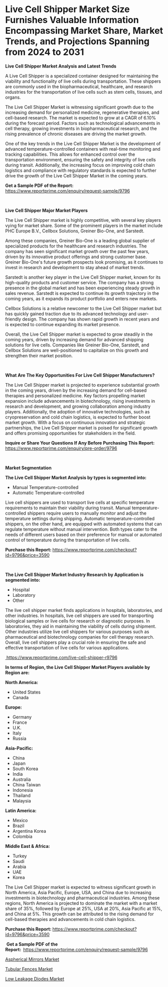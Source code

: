 <p><h1>Live Cell Shipper Market Size Furnishes Valuable Information Encompassing Market Share, Market Trends, and Projections Spanning from 2024 to 2031</h1></p><p><strong>Live Cell Shipper Market Analysis and Latest Trends</strong></p>
<p><p>A Live Cell Shipper is a specialized container designed for maintaining the viability and functionality of live cells during transportation. These shippers are commonly used in the biopharmaceutical, healthcare, and research industries for the transportation of live cells such as stem cells, tissues, and organs.</p><p>The Live Cell Shipper Market is witnessing significant growth due to the increasing demand for personalized medicine, regenerative therapies, and cell-based research. The market is expected to grow at a CAGR of 6.10% during the forecast period. Factors such as technological advancements in cell therapy, growing investments in biopharmaceutical research, and the rising prevalence of chronic diseases are driving the market growth.</p><p>One of the key trends in the Live Cell Shipper Market is the development of advanced temperature-controlled containers with real-time monitoring and tracking capabilities. This allows for enhanced control over the transportation environment, ensuring the safety and integrity of live cells during transit. Additionally, the increasing focus on improving cold chain logistics and compliance with regulatory standards is expected to further drive the growth of the Live Cell Shipper Market in the coming years.</p></p>
<p><strong>Get a Sample PDF of the Report:&nbsp;</strong> <a href="https://www.reportprime.com/enquiry/request-sample/9796">https://www.reportprime.com/enquiry/request-sample/9796</a></p>
<p>&nbsp;</p>
<p><strong>Live Cell Shipper Major Market Players</strong></p>
<p><p>The Live Cell Shipper market is highly competitive, with several key players vying for market share. Some of the prominent players in the market include PHC Europe B.V., Cellbox Solutions, Greiner Bio-One, and Sarstedt.</p><p>Among these companies, Greiner Bio-One is a leading global supplier of specialized products for the healthcare and research industries. The company has seen significant market growth over the past few years, driven by its innovative product offerings and strong customer base. Greiner Bio-One's future growth prospects look promising, as it continues to invest in research and development to stay ahead of market trends.</p><p>Sarstedt is another key player in the Live Cell Shipper market, known for its high-quality products and customer service. The company has a strong presence in the global market and has been experiencing steady growth in sales revenue. Sarstedt is expected to continue its growth trajectory in the coming years, as it expands its product portfolio and enters new markets.</p><p>Cellbox Solutions is a relative newcomer to the Live Cell Shipper market but has quickly gained traction due to its advanced technology and user-friendly design. The company has shown rapid growth in recent years and is expected to continue expanding its market presence.</p><p>Overall, the Live Cell Shipper market is expected to grow steadily in the coming years, driven by increasing demand for advanced shipping solutions for live cells. Companies like Greiner Bio-One, Sarstedt, and Cellbox Solutions are well-positioned to capitalize on this growth and strengthen their market position.</p></p>
<p>&nbsp;</p>
<p><strong>What Are The Key Opportunities For Live Cell Shipper Manufacturers?</strong></p>
<p><p>The Live Cell Shipper market is projected to experience substantial growth in the coming years, driven by the increasing demand for cell-based therapies and personalized medicine. Key factors propelling market expansion include advancements in biotechnology, rising investments in research and development, and growing collaboration among industry players. Additionally, the adoption of innovative technologies, such as cryopreservation and cold chain logistics, is expected to further boost market growth. With a focus on continuous innovation and strategic partnerships, the Live Cell Shipper market is poised for significant growth and offers promising opportunities for stakeholders in the field.</p></p>
<p><strong>Inquire or Share Your Questions If Any Before Purchasing This Report:</strong> <a href="https://www.reportprime.com/enquiry/pre-order/9796">https://www.reportprime.com/enquiry/pre-order/9796</a></p>
<p>&nbsp;</p>
<p><strong>Market Segmentation</strong></p>
<p><strong>The Live Cell Shipper Market Analysis by types is segmented into:</strong></p>
<p><ul><li>Manual Temperature-controlled</li><li>Automatic Temperature-controlled</li></ul></p>
<p><p>Live cell shippers are used to transport live cells at specific temperature requirements to maintain their viability during transit. Manual temperature-controlled shippers require users to manually monitor and adjust the temperature settings during shipping. Automatic temperature-controlled shippers, on the other hand, are equipped with automated systems that can regulate temperature without manual intervention. Both types cater to the needs of different users based on their preference for manual or automated control of temperature during the transportation of live cells.</p></p>
<p><strong>Purchase this Report:&nbsp;</strong><a href="https://www.reportprime.com/checkout?id=9796&price=3590">https://www.reportprime.com/checkout?id=9796&price=3590</a></p>
<p>&nbsp;</p>
<p><strong>The Live Cell Shipper Market Industry Research by Application is segmented into:</strong></p>
<p><ul><li>Hospital</li><li>Laboratory</li><li>Other</li></ul></p>
<p><p>The live cell shipper market finds applications in hospitals, laboratories, and other industries. In hospitals, live cell shippers are used for transporting biological samples or live cells for research or diagnostic purposes. In laboratories, they aid in maintaining the viability of cells during shipment. Other industries utilize live cell shippers for various purposes such as pharmaceutical and biotechnology companies for cell therapy research. Overall, live cell shippers play a crucial role in ensuring the safe and effective transportation of live cells for various applications.</p></p>
<p><a href="https://www.reportprime.com/live-cell-shipper-r9796">&nbsp;https://www.reportprime.com/live-cell-shipper-r9796</a></p>
<p><strong>In terms of Region, the Live Cell Shipper Market Players available by Region are:</strong></p>
<p>
    <p> <strong> North America: </strong>
        <ul>
            <li>United States</li>
            <li>Canada</li>
        </ul>
        </p> 
    <p> <strong> Europe: </strong>
        <ul>
            <li>Germany</li>
            <li>France</li>
            <li>U.K.</li>
            <li>Italy</li>
            <li>Russia</li>
        </ul>
        </p> 
    <p> <strong> Asia-Pacific: </strong>
        <ul>
            <li>China</li>
            <li>Japan</li>
            <li>South Korea</li>
            <li>India</li>
            <li>Australia</li>
            <li>China Taiwan</li>
            <li>Indonesia</li>
            <li>Thailand</li>
            <li>Malaysia</li>
        </ul>
        </p> 
    <p> <strong> Latin America: </strong>
        <ul>
            <li>Mexico</li>
            <li>Brazil</li>
            <li>Argentina Korea</li>
            <li>Colombia</li>
        </ul>
        </p> 
    <p> <strong> Middle East & Africa: </strong>
        <ul>
            <li>Turkey</li>
            <li>Saudi</li>
            <li>Arabia</li>
            <li>UAE</li>
            <li>Korea</li>
        </ul>
    </p>
    </p>
<p><p>The Live Cell Shipper market is expected to witness significant growth in North America, Asia Pacific, Europe, USA, and China due to increasing investments in biotechnology and pharmaceutical industries. Among these regions, North America is projected to dominate the market with a market share of 35%, followed by Europe at 25%, USA at 20%, Asia Pacific at 15%, and China at 5%. This growth can be attributed to the rising demand for cell-based therapies and advancements in cold chain logistics.</p></p>
<p><strong>Purchase this Report: </strong><a href="https://www.reportprime.com/checkout?id=9796&price=3590">https://www.reportprime.com/checkout?id=9796&price=3590</a></p>
<p>&nbsp;<strong>Get a Sample PDF of the Report:&nbsp;&nbsp;</strong><a href="https://www.reportprime.com/enquiry/request-sample/9796">https://www.reportprime.com/enquiry/request-sample/9796</a></p>
<p><strong></strong></p>
<p><p><a href="https://spotless-saver-8fd.notion.site/Aspherical-Mirrors-Market-Size-CAGR-Trends-2024-2030-f220efd688ea40518ce6cf9e4e3fd7a8">Aspherical Mirrors Market</a></p><p><a href="https://view.publitas.com/reportprime-1/tubular-fences-market-insights-into-market-cagr-market-trends-and-growth-strategies/">Tubular Fences Market</a></p><p><a href="https://gentle-editor-9db.notion.site/Low-Leakage-Diodes-Market-Size-Market-Outlook-and-Market-Forecast-2024-to-2031-70378b42a5de4b1587c30e7fc265deb5">Low Leakage Diodes Market</a></p></p>